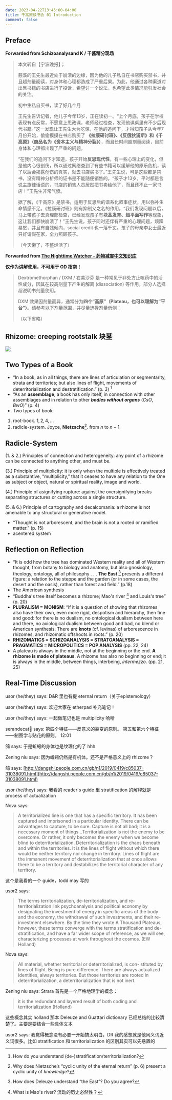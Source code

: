 ```yaml
---
date: 2023-04-22T13:45:00-04:00
title: 千高原读书会 01 Introduction
comment: false
---
```


## Preface

**Forwarded from Schizoanalysand K / 千酱精分现场**

> 本文转自【宁波晚报】；
> 
> 慈溪的王先生最近处于崩溃的边缘，因为他的儿子私自在书店购买禁书，并且超剂量阅读，对身体和心理都造成了严重后果。为此，他通过各种渠道对出售书籍的书店进行了投诉，希望讨一个说法，也希望此类情况能引发社会的关注。
> 
> 初中生私自买书，读了好几个月
> 
> 王先生告诉记者，他儿子今年13岁，正在读初一。“上个月底，孩子在学校表现有点反常，不愿意上思政课，老师经过检查，发现他课桌里有不少后现代书籍。”这一发现让王先生大为吃惊，在他的追问下，才得知孩子从今年7月份开始，偷偷摸摸在书店购买了 **《拉康研讨班》、《反俄狄浦斯》和《千高原》（商品名为《资本主义与精神分裂》）**，而且长时间超剂量阅读，目前身体和心理都出现了严重的问题。
> 
> “在我们的追问下才知道，孩子开始**反思现代性**，有一些心理上的变化，但是他内心很创伤，所以通过网络查到了有些书籍可以缓解他的原乐危机，读了以后会揭露创伤的真实，就去书店买书了。”王先生说，可是这些都是禁书，没有精神分析师的证书是不能随便销售的。“孩子才13岁，平时都是言说主旋律话语的，书店的销售人员居然把书卖给他了，而且还不止一家书店！”王先生非常气愤。
> 
> 据了解，《千高原》是禁书，适用于反思后的谱系化叙事症状，用以弥补生命情感不足。《拉康研讨班》则有抑制父之名的作用。“我们发现问题以后，马上带孩子去真理部检查，已经发现孩子有**块茎发育、超平面写作**等现象，这让我们都快崩溃了！”王先生说，孩子同时还伴有严重的心理问题，烦躁易怒，并且有自残倾向，social credit 也一落千丈。孩子的母亲李女士最近只好请假在家，全力照顾孩子。
>
> （今天懒了，不整烂活了）

**Forwarded from [The Nighttime Watcher - 药物减害中文知识库](https://https://t.me/HarmReduction_ZH)**

**仅作为讲解使用，不可用于 OD 指南！**

> Dextromethorphan / DXM / 右美沙芬 是一种常见于非处方止咳药中的活性成分，因其在较高剂量下产生的解离 (dissociation) 等作用，部分人选择超说明书剂量使用。
> 
> DXM 效果因剂量而异，通常分为**四个“高原”（Plateau，也可以理解为“平台”）**。请参考以下剂量范围，并尽量选择剂量低侧：
> 
> （以下省略）

## Rhizome: creeping rootstalk 块茎

![](https://cdn.britannica.com/95/172895-050-69C255EE/portion-Ginger-ginger-root-stem.jpg)

## Two Types of a Book

- “In a book, as in all things, there are lines of articulation or segmentarity, strata and territories; but also lines of flight, movements of deterritorialization and destratification.” (p. 3) [^0]
- “As an **assemblage**, a book has only itself, in connection with other assemblages and in relation to other ***bodies without organs*** (*CsO*, *BwO*)” (p. 4)
- Two types of book: 
1. root-book. $1, 2, 4, ...$
2. radicle-system. Joyce, **Nietzsche**[^1]. from $n$ to $n-1$

## Radicle-System

(1. & 2.) Principles of connection and heterogeneity: any point of a rhizome can be connected to anything other, and must be.

(3.) Principle of multiplicity: it is only when the multiple is effectively treated as a substantive, “multiplicity,” that it ceases to have any relation to the One as subject or object, natural or spiritual reality, image and world.

(4.) Principle of asignifying rupture: against the oversignifying breaks separating structures or cutting across a single structure.

(5. & 6.) Principle of cartography and decalcomania: a rhizome is not amenable to any structural or generative model.

- “Thought is not arborescent, and the brain is not a rooted or ramified matter.” (p. 15)
- acentered system

## Reflection on Reflection

- “It is odd how the tree has dominated Western reality and all of Western thought, from botany to biology and anatomy, but also gnosiology, theology, ontology, all of philosophy . . . **The East** [^2] presents a different figure: a relation to the steppe and the garden (or in some cases, the desert and the oasis), rather than forest and field.” (p.18)
- The American synthesis
- “Buddha's tree itself becomes a rhizome; Mao's river [^3] and  Louis's tree” (p. 20)
- **PLURALISM = MONISM**: “If it is a question of showing that rhizomes also have their own, even more rigid, despotism and hierarchy, then fine and good: for there is no dualism, no ontological dualism between here and there, no axiological dualism between good and bad, no blend or American synthesis. There are **knots** (cf. levinas) of arborescence in rhizomes, and rhizomatic offshoots in roots.” (p. 20)
- **RHIZOMATICS = SCHIZOANALYSIS = STRATOANALYSIS = PRAGMATICS = MICROPOLITICS = POP ANALYSIS** (pp. 22, 24)
- A plateau is always in the middle, not at the beginning or the end. **A rhizome is made of plateaus**. A rhizome has also no beginning or end; it is always in the middle, between things, interbeing, *intermezzo*. (pp. 21, 25)


[^0]: How do you understand (de-)stratification/territorialization?
[^1]: Why does Nietzsche’s “cyclic unity of the eternal return” (p. 6) present a cyclic unity of *knowledge*?
[^2]: How does Deleuze understand “the East”? Do you agree?
[^3]: What is Mao's river? 流动的历史必然性？

## Real-Time Discussion

usor (he/they) says: D&R 里也有提 eternal return（关于epistemology）

usor (he/they) says: 欢迎大家在 etherpad 补充笔记！

usor (he/they) says: 一起做笔记也是 multiplicity 哈哈 

serandecat🍥 says: 第四个特征——反意义的裂变的原则。 第五和第六个特征——制图学与贴花的原则。 12:01

鸽 says: 于是蚯蚓的身体也是纹理化的了 hhh 

Zening niu says: 因为蚯蚓仍然是有机体。还不是严格意义上的 rhizome？

鸽 says: [http://dangshi.people.com.cn/gb/n1/2019/0419/c85037-31038091.html](http://dangshi.people.com.cn/gb/n1/2019/0419/c85037-31038091.html) 

usor (he/they) says: 我看的 reader's guide 里 stratification 的解释就是 process of actualization

Nova says: 
> A territorialized line is one that has a specific territory. It has been captured and imprisoned in a particular identity. There can be advantages to capture, to be sure. Capture is not all bad; it is a necessary moment of things...Territorialization is not the enemy to be overcome. Or rather, it only becomes the enemy when we become blind to deterritorialization. Deterritorialization is the chaos beneath and within the territories. It is the lines of flight without which there would be neither territory nor change in territory. Lines of flight are the immanent movement of deterritorialization that at once allows there to be a territory and destabilizes the territorial character of any territory.

这个是我看的一个 guide，todd may 写的

usor2 says: 
> The terms territorialization, de-territorialization, and re-territorialization link psychoanalysis and political economy by designating the investment of energy in specific areas of the body and the economy, the withdrawal of such investments, and their re-investment elsewhere. By the time they wrote A Thousand Plateaus, however, these terms converge with the terms stratification and de-stratification, and have a far wider scope of reference, as we will see, characterizing processes at work throughout the cosmos. (EW Holland)

Nova says: 
> All material, whether territorial or deterritorialized, is con- stituted by lines of flight. Being is pure difference. There are always actualized identities, always territories. But those territories are rooted in deterritorialization, a deterritorialization that is not inert.

Zening niu says: Strara 首先是一个严格地理学的概念：
> it is the redundant and layered result of both coding and territorialization (Holland)

这些概念其实 holland 那本 Deleuze and Guattari dictionary 已经总结的比较清楚了。主要是要结合一些具体文本

usor2 says: 我觉得概念没有必要一开始搞太明白，DR 我的感想就是他同义词近义词很多。比如 stratification 和 territorialization 的区别其实可以先悬置的
